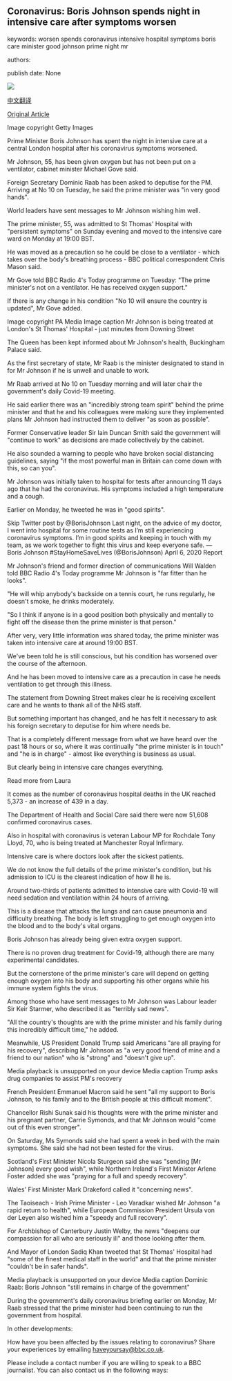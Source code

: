 ## Coronavirus: Boris Johnson spends night in intensive care after symptoms worsen

keywords: worsen spends coronavirus intensive hospital symptoms boris care minister good johnson prime night mr

authors: 

publish date: None

![](https://ichef.bbci.co.uk/news/1024/branded_news/FFAE/production/_111645456_0b73af79-8aac-4550-b5a3-838d2c1ea691.jpg)

[中文翻译](Coronavirus%3A%20Boris%20Johnson%20spends%20night%20in%20intensive%20care%20after%20symptoms%20worsen_zh.md)

[Original Article](https://www.bbc.com/news/uk-52194875)

Image copyright Getty Images

Prime Minister Boris Johnson has spent the night in intensive care at a central London hospital after his coronavirus symptoms worsened.

Mr Johnson, 55, has been given oxygen but has not been put on a ventilator, cabinet minister Michael Gove said.

Foreign Secretary Dominic Raab has been asked to deputise for the PM. Arriving at No 10 on Tuesday, he said the prime minister was "in very good hands".

World leaders have sent messages to Mr Johnson wishing him well.

The prime minister, 55, was admitted to St Thomas' Hospital with "persistent symptoms" on Sunday evening and moved to the intensive care ward on Monday at 19:00 BST.

He was moved as a precaution so he could be close to a ventilator - which takes over the body's breathing process - BBC political correspondent Chris Mason said.

Mr Gove told BBC Radio 4's Today programme on Tuesday: "The prime minister's not on a ventilator. He has received oxygen support."

If there is any change in his condition "No 10 will ensure the country is updated", Mr Gove added.

Image copyright PA Media Image caption Mr Johnson is being treated at London's St Thomas' Hospital - just minutes from Downing Street

The Queen has been kept informed about Mr Johnson's health, Buckingham Palace said.

As the first secretary of state, Mr Raab is the minister designated to stand in for Mr Johnson if he is unwell and unable to work.

Mr Raab arrived at No 10 on Tuesday morning and will later chair the government's daily Covid-19 meeting.

He said earlier there was an "incredibly strong team spirit" behind the prime minister and that he and his colleagues were making sure they implemented plans Mr Johnson had instructed them to deliver "as soon as possible".

Former Conservative leader Sir Iain Duncan Smith said the government will "continue to work" as decisions are made collectively by the cabinet.

He also sounded a warning to people who have broken social distancing guidelines, saying "if the most powerful man in Britain can come down with this, so can you".

Mr Johnson was initially taken to hospital for tests after announcing 11 days ago that he had the coronavirus. His symptoms included a high temperature and a cough.

Earlier on Monday, he tweeted he was in "good spirits".

Skip Twitter post by @BorisJohnson Last night, on the advice of my doctor, I went into hospital for some routine tests as I’m still experiencing coronavirus symptoms. I’m in good spirits and keeping in touch with my team, as we work together to fight this virus and keep everyone safe. — Boris Johnson \#StayHomeSaveLives (@BorisJohnson) April 6, 2020 Report

Mr Johnson's friend and former direction of communications Will Walden told BBC Radio 4's Today programme Mr Johnson is "far fitter than he looks".

"He will whip anybody's backside on a tennis court, he runs regularly, he doesn't smoke, he drinks moderately.

"So I think if anyone is in a good position both physically and mentally to fight off the disease then the prime minister is that person."

After very, very little information was shared today, the prime minister was taken into intensive care at around 19:00 BST.

We've been told he is still conscious, but his condition has worsened over the course of the afternoon.

And he has been moved to intensive care as a precaution in case he needs ventilation to get through this illness.

The statement from Downing Street makes clear he is receiving excellent care and he wants to thank all of the NHS staff.

But something important has changed, and he has felt it necessary to ask his foreign secretary to deputise for him where needs be.

That is a completely different message from what we have heard over the past 18 hours or so, where it was continually "the prime minister is in touch" and "he is in charge" - almost like everything is business as usual.

But clearly being in intensive care changes everything.

Read more from Laura

It comes as the number of coronavirus hospital deaths in the UK reached 5,373 - an increase of 439 in a day.

The Department of Health and Social Care said there were now 51,608 confirmed coronavirus cases.

Also in hospital with coronavirus is veteran Labour MP for Rochdale Tony Lloyd, 70, who is being treated at Manchester Royal Infirmary.

Intensive care is where doctors look after the sickest patients.

We do not know the full details of the prime minister's condition, but his admission to ICU is the clearest indication of how ill he is.

Around two-thirds of patients admitted to intensive care with Covid-19 will need sedation and ventilation within 24 hours of arriving.

This is a disease that attacks the lungs and can cause pneumonia and difficulty breathing. The body is left struggling to get enough oxygen into the blood and to the body's vital organs.

Boris Johnson has already being given extra oxygen support.

There is no proven drug treatment for Covid-19, although there are many experimental candidates.

But the cornerstone of the prime minister's care will depend on getting enough oxygen into his body and supporting his other organs while his immune system fights the virus.

Among those who have sent messages to Mr Johnson was Labour leader Sir Keir Starmer, who described it as "terribly sad news".

"All the country's thoughts are with the prime minister and his family during this incredibly difficult time," he added.

Meanwhile, US President Donald Trump said Americans "are all praying for his recovery", describing Mr Johnson as "a very good friend of mine and a friend to our nation" who is "strong" and "doesn't give up".

Media playback is unsupported on your device Media caption Trump asks drug companies to assist PM's recovery

French President Emmanuel Macron said he sent "all my support to Boris Johnson, to his family and to the British people at this difficult moment".

Chancellor Rishi Sunak said his thoughts were with the prime minister and his pregnant partner, Carrie Symonds, and that Mr Johnson would "come out of this even stronger".

On Saturday, Ms Symonds said she had spent a week in bed with the main symptoms. She said she had not been tested for the virus.

Scotland's First Minister Nicola Sturgeon said she was "sending [Mr Johnson] every good wish", while Northern Ireland's First Minister Arlene Foster added she was "praying for a full and speedy recovery".

Wales' First Minister Mark Drakeford called it "concerning news".

The Taoiseach - Irish Prime Minister - Leo Varadkar wished Mr Johnson "a rapid return to health", while European Commission President Ursula von der Leyen also wished him a "speedy and full recovery".

For Archbishop of Canterbury Justin Welby, the news "deepens our compassion for all who are seriously ill" and those looking after them.

And Mayor of London Sadiq Khan tweeted that St Thomas' Hospital had "some of the finest medical staff in the world" and that the prime minister "couldn't be in safer hands".

Media playback is unsupported on your device Media caption Dominic Raab: Boris Johnson "still remains in charge of the government"

During the government's daily coronavirus briefing earlier on Monday, Mr Raab stressed that the prime minister had been continuing to run the government from hospital.

In other developments:

How have you been affected by the issues relating to coronavirus? Share your experiences by emailing haveyoursay@bbc.co.uk.

Please include a contact number if you are willing to speak to a BBC journalist. You can also contact us in the following ways: